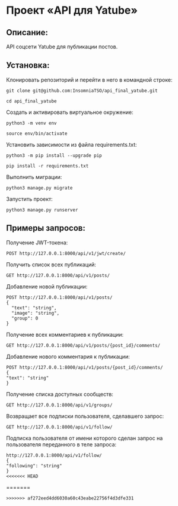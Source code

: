 # __Проект «API для Yatube»__

## __Описание__:

API соцсети Yatube для публикации постов.

## __Установка__:

Клонировать репозиторий и перейти в него в командной строке:

```
git clone git@github.com:InsomniaTSO/api_final_yatube.git
```

```
cd api_final_yatube
```

Cоздать и активировать виртуальное окружение:

```
python3 -m venv env
```

```
source env/bin/activate
```

Установить зависимости из файла requirements.txt:

```
python3 -m pip install --upgrade pip
```

```
pip install -r requirements.txt
```

Выполнить миграции:

```
python3 manage.py migrate
```

Запустить проект:

```
python3 manage.py runserver
```

## __Примеры запросов__:

Получение JWT-токена:

```
POST http://127.0.0.1:8000/api/v1/jwt/create/
```

Получить список всех публикаций:

```
GET http://127.0.0.1:8000/api/v1/posts/
```

Добавление новой публикации:

```
POST http://127.0.0.1:8000/api/v1/posts/
{
  "text": "string",
  "image": "string",
  "group": 0
}
```

Получение всех комментариев к публикации:

```
GET http://127.0.0.1:8000/api/v1/posts/{post_id}/comments/
```

Добавление нового комментария к публикации:

```
POST http://127.0.0.1:8000/api/v1/posts/{post_id}/comments/
{
"text": "string"
}
```

Получение списка доступных сообществ:

```
GET http://127.0.0.1:8000/api/v1/groups/
```

Возвращает все подписки пользователя, сделавшего запрос:

```
GET http://127.0.0.1:8000/api/v1/follow/
```

Подписка пользователя от имени которого сделан запрос на пользователя переданного в теле запроса:
```
http://127.0.0.1:8000/api/v1/follow/
{
"following": "string"
}
<<<<<<< HEAD
```
=======
```
>>>>>>> af272eed4dd6030a60c43eabe22756f4d3dfe331
